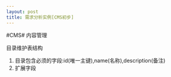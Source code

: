 ```yaml
---
layout: post
title: 需求分析实例[CMS初步] 
---  
```

 
#CMS#
内容管理

目录维护表结构
1. 目录包含必须的字段:id(唯一主键),name(名称),description(备注)
2. 扩展字段 